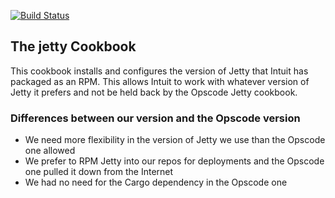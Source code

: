 [![Build Status](https://secure.travis-ci.org/intuit/jetty-cookbook.png)](http://travis-ci.org/intuit/jetty-cookbook)

## The jetty Cookbook

This cookbook installs and configures the version of Jetty that Intuit has
packaged as an RPM. This allows Intuit to work with whatever version of
Jetty it prefers and not be held back by the Opscode Jetty cookbook.

### Differences between our version and the Opscode version

* We need more flexibility in the version of Jetty we use than the Opscode one allowed
* We prefer to RPM Jetty into our repos for deployments and the Opscode one
  pulled it down from the Internet
* We had no need for the Cargo dependency in the Opscode one
